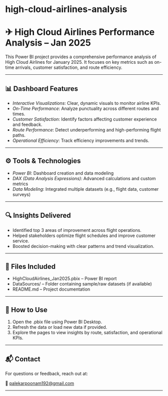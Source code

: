 # high-cloud-airlines-analysis
# ✈ High Cloud Airlines Performance Analysis – Jan 2025

This Power BI project provides a comprehensive performance analysis of High Cloud Airlines for January 2025. It focuses on key metrics such as on-time arrivals, customer satisfaction, and route efficiency.

---

## 📊 Dashboard Features

- *Interactive Visualizations*: Clear, dynamic visuals to monitor airline KPIs.
- *On-Time Performance*: Analyze punctuality across different routes and times.
- *Customer Satisfaction*: Identify factors affecting customer experience and feedback.
- *Route Performance*: Detect underperforming and high-performing flight paths.
- *Operational Efficiency*: Track efficiency improvements and trends.

---

## ⚙ Tools & Technologies

- *Power BI*: Dashboard creation and data modeling
- *DAX (Data Analysis Expressions)*: Advanced calculations and custom metrics
- *Data Modeling*: Integrated multiple datasets (e.g., flight data, customer surveys)

---

## 🔍 Insights Delivered

- Identified top 3 areas of improvement across flight operations.
- Helped stakeholders optimize flight schedules and improve customer service.
- Boosted decision-making with clear patterns and trend visualization.

---

## 📁 Files Included

- HighCloudAirlines_Jan2025.pbix – Power BI report
- DataSources/ – Folder containing sample/raw datasets (if available)
- README.md – Project documentation

---

## 🚀 How to Use

1. Open the .pbix file using Power BI Desktop.
2. Refresh the data or load new data if provided.
3. Explore the pages to view insights by route, satisfaction, and operational KPIs.

---

## 📬 Contact

For questions or feedback, reach out at:

📧 [palekarpoonam192@gmail.com](mailto:palekarpoonam192@gmail.com)

---
